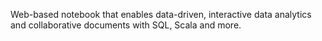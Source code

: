 Web-based notebook that enables data-driven, 
interactive data analytics and collaborative documents with SQL, Scala and more.